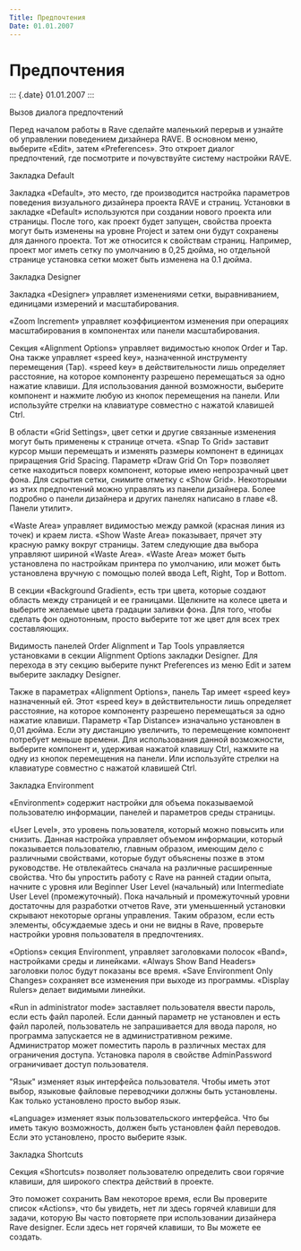 ```yaml
---
Title: Предпочтения
Date: 01.01.2007
---
```



Предпочтения
============

::: {.date}
01.01.2007
:::

Вызов диалога предпочтений

Перед началом работы в Rave сделайте маленький перерыв и узнайте об
управлении поведением дизайнера RAVE. В основном меню, выберите «Edit»,
затем «Preferences». Это откроет диалог предпочтений, где посмотрите и
почувствуйте систему настройки RAVE.

Закладка Default

Закладка «Default», это место, где производится настройка параметров
поведения визуального дизайнера проекта RAVE и страниц. Установки в
закладке «Default» используются при создании нового проекта или
страницы. После того, как проект будет запущен, свойства проекта могут
быть изменены на уровне Project и затем они будут сохранены для данного
проекта. Тот же относится к свойствам страниц. Например, проект мог
иметь сетку по умолчанию в 0,25 дюйма, но отдельной странице установка
сетки может быть изменена на 0.1 дюйма.

Закладка Designer

Закладка «Designer» управляет изменениями сетки, выравниванием,
единицами измерений и масштабирования.

«Zoom Increment» управляет коэффициентом изменения при операциях
масштабирования в компонентах или панели масштабирования.

Секция «Alignment Options» управляет видимостью кнопок Order и Tap. Она
также управляет «speed key», назначенной инструменту перемещения (Tap).
«speed key» в действительности лишь определяет расстояние, на которое
компоненту разрешено перемещаться за одно нажатие клавиши. Для
использования данной возможности, выберите компонент и нажмите любую из
кнопок перемещения на панели. Или используйте стрелки на клавиатуре
совместно с нажатой клавишей Ctrl.

В области «Grid Settings», цвет сетки и другие связанные изменения могут
быть применены к странице отчета. «Snap To Grid» заставит курсор мыши
перемещать и изменять размеры компонент в единицах приращения Grid
Spacing. Параметр «Draw Grid On Top» позволяет сетке находиться поверх
компонент, которые имею непрозрачный цвет фона. Для скрытия сетки,
снимите отметку с «Show Grid». Некоторыми из этих предпочтений можно
управлять из панели дизайнера. Более подробно о панели дизайнера и
других панелях написано в главе «8. Панели утилит».

«Waste Area» управляет видимостью между рамкой (красная линия из точек)
и краем листа. «Show Waste Area» показывает, прячет эту красную рамку
вокруг страницы. Затем следующие два выбора управляют шириной «Waste
Area». «Waste Area» может быть установлена по настройкам принтера по
умолчанию, или может быть установлена вручную с помощью полей ввода
Left, Right, Top и Bottom.

В секции «Background Gradient», есть три цвета, которые создают область
между страницей и ее границами. Щелкните на колесе цвета и выберите
желаемые цвета градации заливки фона. Для того, чтобы сделать фон
однотонным, просто выберите тот же цвет для всех трех составляющих.

Видимость панелей Order Alignment и Tap Tools управляется установками в
секции Alignment Options закладки Designer. Для перехода в эту секцию
выберите пункт Preferences из меню Edit и затем выберите закладку
Designer.

Также в параметрах «Alignment Options», панель Tap имеет «speed key»
назначенный ей. Этот «speed key» в действительности лишь определяет
расстояние, на которое компоненту разрешено перемещаться за одно нажатие
клавиши. Параметр «Tap Distance» изначально установлен в 0,01 дюйма.
Если эту дистанцию увеличить, то перемещение компонент потребует меньше
времени. Для использования данной возможности, выберите компонент и,
удерживая нажатой клавишу Ctrl, нажмите на одну из кнопок перемещения на
панели. Или используйте стрелки на клавиатуре совместно с нажатой
клавишей Ctrl.

Закладка Environment

«Environment» содержит настройки для объема показываемой пользователю
информации, панелей и параметров среды страницы.

«User Level», это уровень пользователя, который можно повысить или
снизить. Данная настройка управляет объемом информации, который
показывается пользователю, главным образом, имеющим дело с различными
свойствами, которые будут объяснены позже в этом руководстве. Не
отвлекайтесь сначала на различные расширенные свойства. Что бы упростить
работу с Rave на ранней стадии опыта, начните с уровня или Beginner User
Level (начальный) или Intermediate User Level (промежуточный). Пока
начальный и промежуточный уровни достаточны для разработки отчетов Rave,
эти уменьшенный установки скрывают некоторые органы управления. Таким
образом, если есть элементы, обсуждаемые здесь и они не видны в Rave,
проверьте настройки уровня пользователя в предпочтениях.

«Options» секция Environment, управляет заголовками полосок «Band»,
настройками среды и линейками. «Always Show Band Headers» заголовки
полос будут показаны все время. «Save Environment Only Changes»
сохраняет все изменения при выходе из программы. «Display Rulers» делает
видимыми линейки.

«Run in administrator mode» заставляет пользователя ввести пароль, если
есть файл паролей. Если данный параметр не установлен и есть файл
паролей, пользователь не запрашивается для ввода пароля, но программа
запускается не в административном режиме. Администратор может поместить
пароль в различных местах для ограничения доступа. Установка пароля в
свойстве AdminPassword ограничивает доступ пользователя.

"Язык" изменяет язык интерфейса пользователя. Чтобы иметь этот выбор,
языковые файловые переводчики должны быть установлены. Как только
установлено просто выбор язык.

«Language» изменяет язык пользовательского интерфейса. Что бы иметь
такую возможность, должен быть установлен файл переводов. Если это
установлено, просто выберите язык.

Закладка Shortcuts

Секция «Shortcuts» позволяет пользователю определить свои горячие
клавиши, для широкого спектра действий в проекте.

Это поможет сохранить Вам некоторое время, если Вы проверите список
«Actions», что бы увидеть, нет ли здесь горячей клавиши для задачи,
которую Вы часто повторяете при использовании дизайнера Rave designer.
Если здесь нет горячей клавиши, то Вы можете ее создать.
